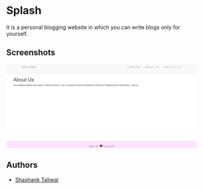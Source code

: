 # Splash

It is a personal blogging website in which you can write blogs only for yourself.

## Screenshots

![App Screenshot](/Screenshots/about.png)

  
## Authors

- [Shashank Taliwal](https://github.com/shashank-taliwal)
